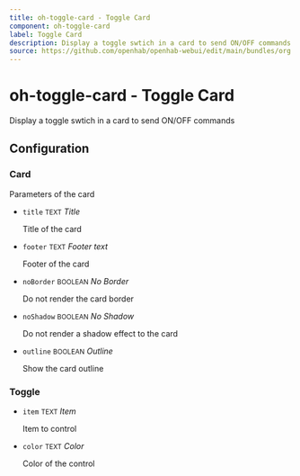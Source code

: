 ```yaml
---
title: oh-toggle-card - Toggle Card
component: oh-toggle-card
label: Toggle Card
description: Display a toggle swtich in a card to send ON/OFF commands
source: https://github.com/openhab/openhab-webui/edit/main/bundles/org.openhab.ui/doc/components/oh-toggle-card.md
---
```


# oh-toggle-card - Toggle Card

<!-- GENERATED componentDescription -->
Display a toggle swtich in a card to send ON/OFF commands
<!-- GENERATED /componentDescription -->

## Configuration

<!-- GENERATED props -->

### Card

Parameters of the card


- `title` <small>TEXT</small> _Title_

  Title of the card

- `footer` <small>TEXT</small> _Footer text_

  Footer of the card

- `noBorder` <small>BOOLEAN</small> _No Border_

  Do not render the card border

- `noShadow` <small>BOOLEAN</small> _No Shadow_

  Do not render a shadow effect to the card

- `outline` <small>BOOLEAN</small> _Outline_

  Show the card outline

### Toggle


- `item` <small>TEXT</small> _Item_

  Item to control

- `color` <small>TEXT</small> _Color_

  Color of the control

<!-- GENERATED /props -->

